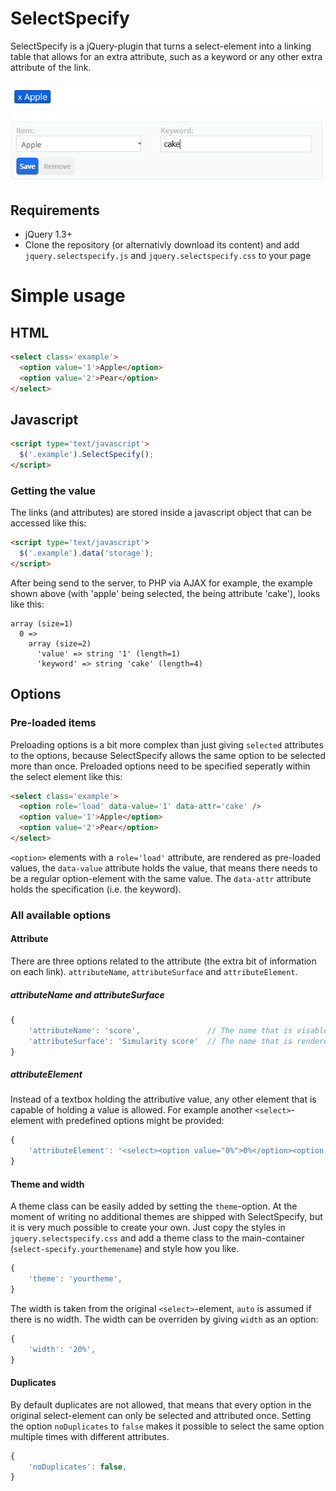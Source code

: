 # SelectSpecify
SelectSpecify is a jQuery-plugin that turns a select-element into a linking table that allows for an extra attribute, such as a keyword or any other extra attribute of the link.

![](https://github.com/blekerfeld/SelectSpecify/blob/master/docs/images/image1.PNG?raw=true)

## Requirements
* jQuery 1.3+
* Clone the repository (or alternativly download its content) and add `jquery.selectspecify.js` and `jquery.selectspecify.css` to your page

# Simple usage

## HTML

```html
<select class='example'>
  <option value='1'>Apple</option>
  <option value='2'>Pear</option>
</select>
```

## Javascript

```html
<script type='text/javascript'>
  $('.example').SelectSpecify();
</script>
```

### Getting the value

The links (and attributes) are stored inside a javascript object that can be accessed like this:

```html
<script type='text/javascript'>
  $('.example').data('storage');
</script>
```

After being send to the server, to PHP via AJAX for example, the example shown above (with 'apple' being selected, the being attribute 'cake'), looks like this:

```
array (size=1)
  0 => 
    array (size=2)
      'value' => string '1' (length=1)
      'keyword' => string 'cake' (length=4)
```	

## Options

### Pre-loaded items

Preloading options is a bit more complex than just giving `selected` attributes to the options, because SelectSpecify allows the same option to be selected more than once. Preloaded options need to be specified seperatly within the select element like this:

```html
<select class='example'>
  <option role='load' data-value='1' data-attr='cake' /> 
  <option value='1'>Apple</option>
  <option value='2'>Pear</option>
</select>
``` 

`<option>` elements with a ` role='load' ` attribute, are rendered as pre-loaded values, the `data-value` attribute holds the value, that means there needs to be a regular option-element with the same value. The `data-attr` attribute holds the specification (i.e. the keyword).

### All available options

#### Attribute
There are three options related to the attribute (the extra bit of information on each link). `attributeName`, `attributeSurface` and `attributeElement`. 

##### attributeName and attributeSurface

```javascript
{
	'attributeName': 'score',				// The name that is visable in the array returned
	'attributeSurface': 'Simularity score'	// The name that is rendered as label
}
```
##### attributeElement
Instead of a textbox holding the attributive value, any other element that is capable of holding a value is allowed. For example another `<select>`-element with predefined options might be provided:

```javascript
{
	'attributeElement': '<select><option value="0%">0%</option><option value="25%">25%</option><option value="50%">50%</option><option value="75%">75%</option><option value="100%">100%</option></select>',				
}
```

#### Theme and width
A theme class can be easily added by setting the `theme`-option. At the moment of writing no additional themes are shipped with SelectSpecify, but it is very much possible to create your own. Just copy the styles in `jquery.selectspecify.css` and add a theme class to the main-container (`select-specify.yourthemename`) and style how you like.

```javascript
{
	'theme': 'yourtheme',			
}
```


The width is taken from the original `<select>`-element, `auto` is assumed if there is no width. The width can be overriden by giving `width` as an option:

```javascript
{
	'width': '20%',			
}
```

#### Duplicates
By default duplicates are not allowed, that means that every option in the original select-element can only be selected and attributed once. Setting the option `noDuplicates` to `false` makes it possible to select the same option multiple times with different attributes. 

```javascript
{
	'noDuplicates': false,			
}
```
